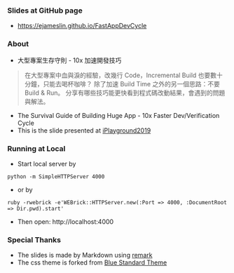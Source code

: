 ### Slides at GitHub page
- https://ejameslin.github.io/FastAppDevCycle

### About
- 大型專案生存守則 - 10x 加速開發技巧
> 在大型專案中血與淚的經驗，改幾行 Code，Incremental Build 也要數十分鐘，只能去喝杯咖啡？ 除了加速 Build Time 之外的另一個思路：不要 Build & Run。 分享有哪些技巧能更快看到程式碼改動結果，會遇到的問題與解法。
- The Survival Guide of Building Huge App - 10x Faster Dev/Verification Cycle
- This is the slide presented at [iPlayground2019](https://iplayground.io/2019)

### Running at Local
- Start local server by 
```
python -m SimpleHTTPServer 4000
```
- or by
```
ruby -rwebrick -e'WEBrick::HTTPServer.new(:Port => 4000, :DocumentRoot => Dir.pwd).start'
```
- Then open: http://localhost:4000

### Special Thanks
- The slides is made by Markdown using [remark](https://github.com/gnab/remark)
- The css theme is forked from [Blue Standard Theme](https://github.com/sfc-arch/remark-theme)
